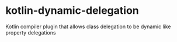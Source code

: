 # kotlin-dynamic-delegation

Kotlin compiler plugin that allows class delegation to be dynamic like property delegations
